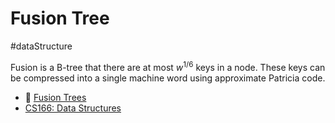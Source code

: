 # Fusion Tree

#dataStructure

Fusion is a B-tree that there are at most $w^{1/6}$ keys in a node. These keys can be compressed into a single machine word using approximate Patricia code.

* 🐘 [Fusion Trees](https://www.evernote.com/l/AAInMK0fFAVFSYpo1eiIk-eav2a5CSeUCRo)
* [CS166: Data Structures](http://web.stanford.edu/class/cs166/)
